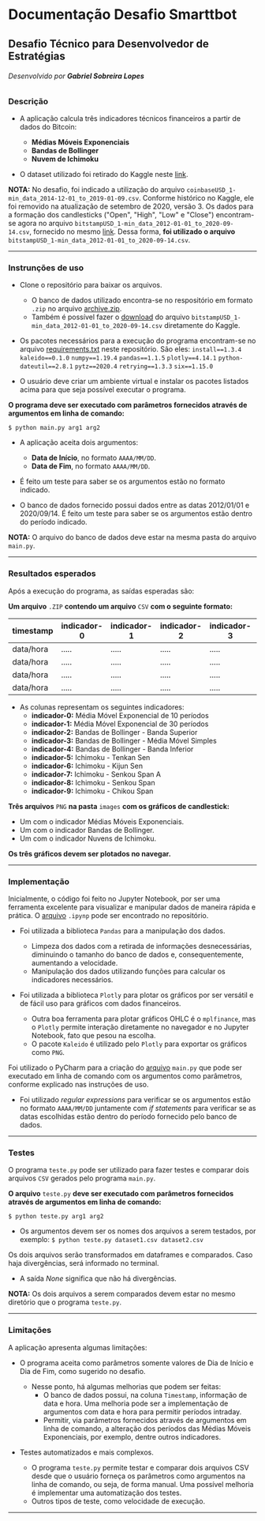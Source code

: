 # **Documentação Desafio Smarttbot**
## Desafio Técnico para Desenvolvedor de Estratégias
###### Desenvolvido por **Gabriel Sobreira Lopes**

### Descrição

* A aplicação calcula três indicadores técnicos financeiros a partir de dados do Bitcoin:
  * **Médias Móveis Exponenciais**
  * **Bandas de Bollinger**
  * **Nuvem de Ichimoku**

* O dataset utilizado foi retirado do Kaggle neste [link](https://www.kaggle.com/mczielinski/bitcoin-historical-data/data#coinbaseUSD_1-min_data_2014-12-01_to_2019-01-09.csv).

**NOTA:** No desafio, foi indicado a utilização do arquivo `coinbaseUSD_1-min_data_2014-12-01_to_2019-01-09.csv`. Conforme histórico no Kaggle, ele foi removido na atualização de setembro de 2020, versão 3. Os dados para a formação dos candlesticks ("Open", "High", "Low" e "Close") encontram-se agora no arquivo `bitstampUSD_1-min_data_2012-01-01_to_2020-09-14.csv`, fornecido no mesmo [link](https://www.kaggle.com/mczielinski/bitcoin-historical-data/data#coinbaseUSD_1-min_data_2014-12-01_to_2019-01-09.csv). Dessa forma, **foi utilizado o arquivo** `bitstampUSD_1-min_data_2012-01-01_to_2020-09-14.csv`.

***

### Instrunções de uso

* Clone o repositório para baixar os arquivos.
  * O banco de dados utilizado encontra-se no respositório em formato `.zip` no arquivo [archive.zip](https://github.com/Gabrielsldev/Desafio-Smarttbot/blob/main/archive.zip).
  * Também é possível fazer o [download](https://www.kaggle.com/mczielinski/bitcoin-historical-data/data#coinbaseUSD_1-min_data_2014-12-01_to_2019-01-09.csv) do arquivo `bitstampUSD_1-min_data_2012-01-01_to_2020-09-14.csv` diretamente do Kaggle.

* Os pacotes necessários para a execução do programa encontram-se no arquivo [requirements.txt](https://github.com/Gabrielsldev/Desafio-Smarttbot/blob/main/requirements.txt) neste repositório. São eles: 
`install==1.3.4`
`kaleido==0.1.0`
`numpy==1.19.4`
`pandas==1.1.5`
`plotly==4.14.1`
`python-dateutil==2.8.1`
`pytz==2020.4`
`retrying==1.3.3`
`six==1.15.0`

* O usuário deve criar um ambiente virtual e instalar os pacotes listados acima para que seja possível executar o programa.

**O programa deve ser executado com parâmetros fornecidos através de argumentos em linha de comando:**

`$ python main.py arg1 arg2`

* A aplicação aceita dois argumentos:
  * **Data de Início**, no formato `AAAA/MM/DD`.
  * **Data de Fim**, no formato `AAAA/MM/DD`.

* É feito um teste para saber se os argumentos estão no formato indicado.

* O banco de dados fornecido possui dados entre as datas 2012/01/01 e 2020/09/14. É feito um teste para saber se os argumentos estão dentro do período indicado.

**NOTA:** O arquivo do banco de dados deve estar na mesma pasta do arquivo `main.py`.

***

### Resultados esperados

Após a execução do programa, as saídas esperadas são:

**Um arquivo** `.ZIP` **contendo um arquivo** `CSV` **com o seguinte formato:**

|timestamp|indicador-0|indicador-1|indicador-2|indicador-3|indicador-4|indicador-5|indicador-6|indicador-7|indicador-8|indicador-9|
|---------|-----------|-----------|-----------|-----------|-----------|-----------|-----------|-----------|-----------|-----------|
|data/hora|   .....   |   .....   |   .....   |   .....   |   .....   |   .....   |   .....   |   .....   |   .....   |   .....   |
|data/hora|   .....   |   .....   |   .....   |   .....   |   .....   |   .....   |   .....   |   .....   |   .....   |   .....   |
|data/hora|   .....   |   .....   |   .....   |   .....   |   .....   |   .....   |   .....   |   .....   |   .....   |   .....   |
|data/hora|   .....   |   .....   |   .....   |   .....   |   .....   |   .....   |   .....   |   .....   |   .....   |   .....   |

* As colunas representam os seguintes indicadores:
  * **indicador-0:** Média Móvel Exponencial de 10 períodos
  * **indicador-1:** Média Móvel Exponencial de 30 períodos
  * **indicador-2:** Bandas de Bollinger - Banda Superior 
  * **indicador-3:** Bandas de Bollinger - Média Móvel Simples 
  * **indicador-4:** Bandas de Bollinger - Banda Inferior 
  * **indicador-5:** Ichimoku - Tenkan Sen
  * **indicador-6:** Ichimoku - Kijun Sen
  * **indicador-7:** Ichimoku - Senkou Span A
  * **indicador-8:** Ichimoku - Senkou Span
  * **indicador-9:** Ichimoku - Chikou Span

**Três arquivos** `PNG` **na pasta** `images` **com os gráficos de candlestick:**
  * Um com o indicador Médias Móveis Exponenciais.
  * Um com o indicador Bandas de Bollinger.
  * Um com o indicador Nuvens de Ichimoku.

**Os três gráficos devem ser plotados no navegar.**

***

### Implementação

Inicialmente, o código foi feito no Jupyter Notebook, por ser uma ferramenta excelente para visualizar e manipular dados de maneira rápida e prática. O [arquivo](https://github.com/Gabrielsldev/Desafio-Smarttbot/blob/main/Desafio_Smarttbot.ipynb) `.ipynp` pode ser encontrado no repositório.

* Foi utilizada a biblioteca `Pandas` para a manipulação dos dados.
  * Limpeza dos dados com a retirada de informações desnecessárias, diminuindo o tamanho do banco de dados e, consequentemente, aumentando a velocidade.
  * Manipulação dos dados utilizando funções para calcular os indicadores necessários.

* Foi utilizada a biblioteca `Plotly` para plotar os gráficos por ser versátil e de fácil uso para gráficos com dados financeiros.
  * Outra boa ferramenta para plotar gráficos OHLC é o `mplfinance`, mas o `Plotly` permite interação diretamente no navegador e no Jupyter Notebook, fato que pesou na escolha.
  * O pacote `Kaleido` é utilizado pelo `Plotly` para exportar os gráficos como `PNG`.

Foi utilizado o PyCharm para a criação do [arquivo](https://github.com/Gabrielsldev/Desafio-Smarttbot/blob/main/main.py) `main.py` que pode ser executado em linha de comando com os argumentos como parâmetros, conforme explicado nas instruções de uso.

* Foi utilizado _regular expressions_ para verificar se os argumentos estão no formato `AAAA/MM/DD` juntamente com _if statements_ para verificar se as datas escolhidas estão dentro do período fornecido pelo banco de dados.


***

### Testes

O programa `teste.py` pode ser utilizado para fazer testes e comparar dois arquivos `CSV` gerados pelo programa `main.py`.

**O arquivo** `teste.py` **deve ser executado com parâmetros fornecidos através de argumentos em linha de comando:**

`$ python teste.py arg1 arg2`

* Os argumentos devem ser os nomes dos arquivos a serem testados, por exemplo: `$ python teste.py dataset1.csv dataset2.csv`

Os dois arquivos serão transformados em dataframes e comparados. Caso haja divergências, será informado no terminal.
* A saída _None_ significa que não há divergências.

**NOTA:** Os dois arquivos a serem comparados devem estar no mesmo diretório que o programa `teste.py`.

***

### Limitações

A aplicação apresenta algumas limitações:

* O programa aceita como parâmetros somente valores de Dia de Início e Dia de Fim, como sugerido no desafio.
  * Nesse ponto, há algumas melhorias que podem ser feitas:
    * O banco de dados possui, na coluna `Timestamp`, informação de data e hora. Uma melhoria pode ser a implementação de argumentos com data e hora para permitir períodos intraday.
    * Permitir, via parâmetros fornecidos através de argumentos em linha de comando, a alteração dos períodos das Médias Móveis Exponenciais, por exemplo, dentre outros indicadores.

* Testes automatizados e mais complexos.
  * O programa `teste.py` permite testar e comparar dois arquivos CSV desde que o usuário forneça os parâmetros como argumentos na linha de comando, ou seja, de forma manual. Uma possível melhoria é implementar uma automatização dos testes.
  * Outros tipos de teste, como velocidade de execução.

***
